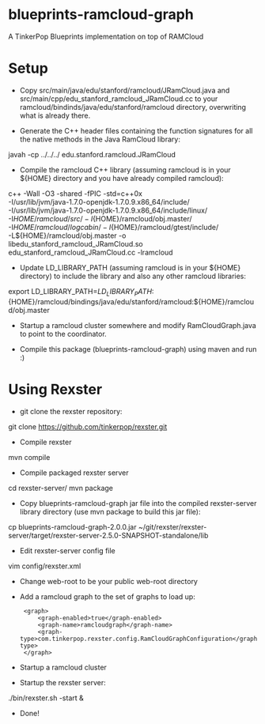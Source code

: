 blueprints-ramcloud-graph
=========================

A TinkerPop Blueprints implementation on top of RAMCloud

Setup
=====
 - Copy src/main/java/edu/stanford/ramcloud/JRamCloud.java and
src/main/cpp/edu_stanford_ramcloud_JRamCloud.cc to your
ramcloud/bindinds/java/edu/stanford/ramcloud directory, overwriting what is
already there.

 - Generate the C++ header files containing the function signatures for all the
native methods in the Java RamCloud library:

javah -cp ../../../ edu.stanford.ramcloud.JRamCloud

 - Compile the ramcloud C++ library (assuming ramcloud is in your ${HOME}
directory and you have already compiled ramcloud):

c++ -Wall -O3 -shared -fPIC -std=c++0x \
  -I/usr/lib/jvm/java-1.7.0-openjdk-1.7.0.9.x86_64/include/ \
  -I/usr/lib/jvm/java-1.7.0-openjdk-1.7.0.9.x86_64/include/linux/ \
  -I${HOME}/ramcloud/src/ -I${HOME}/ramcloud/obj.master/ \
  -I${HOME}/ramcloud/logcabin/ -I${HOME}/ramcloud/gtest/include/ \
  -L${HOME}/ramcloud/obj.master -o libedu_stanford_ramcloud_JRamCloud.so \
  edu_stanford_ramcloud_JRamCloud.cc -lramcloud

 - Update LD_LIBRARY_PATH (assuming ramcloud is in your ${HOME} directory) to
include the library and also any other ramcloud libraries:

export
LD_LIBRARY_PATH=$LD_LIBRARY_PATH:${HOME}/ramcloud/bindings/java/edu/stanford/ramcloud:${HOME}/ramcloud/obj.master

 - Startup a ramcloud cluster somewhere and modify RamCloudGraph.java to point
to the coordinator.

 - Compile this package (blueprints-ramcloud-graph) using maven and run :)

Using Rexster
=============
 - git clone the rexster repository:

git clone https://github.com/tinkerpop/rexster.git

 - Compile rexster

mvn compile

 - Compile packaged rexster server

cd rexster-server/
mvn package

 - Copy blueprints-ramcloud-graph jar file into the compiled rexster-server
   library directory (use mvn package to build this jar file):

cp blueprints-ramcloud-graph-2.0.0.jar
~/git/rexster/rexster-server/target/rexster-server-2.5.0-SNAPSHOT-standalone/lib

 - Edit rexster-server config file

vim config/rexster.xml

 - Change web-root to be your public web-root directory

 - Add a ramcloud graph to the set of graphs to load up:

        <graph>
            <graph-enabled>true</graph-enabled>
            <graph-name>ramcloudgraph</graph-name>
            <graph-type>com.tinkerpop.rexster.config.RamCloudGraphConfiguration</graph-type>
        </graph>

 - Startup a ramcloud cluster

 - Startup the rexster server:

./bin/rexster.sh -start &

 - Done!

